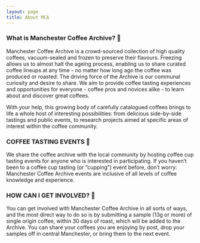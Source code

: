 ```yaml
---
layout: page
title: About MCA
---
```

### What is Manchester Coffee Archive? 💾
Manchester Coffee Archive is a crowd-sourced collection of high quality coffees, vacuum-sealed and frozen to preserve their flavours. Freezing allows us to almost halt the ageing process, enabling us to share curated coffee lineups  at any time - no matter how long ago the coffee was produced or roasted. The driving force of the Archive is our communal curiosity and desire to share. We aim to provide coffee tasting experiences and opportunities for everyone - coffee pros and novices alike - to learn about and discover great coffees. 

With your help, this growing body of carefully catalogued coffees brings to life a whole host of interesting possibilities: from delicious side-by-side tastings and public events, to research projects aimed at specific areas of interest within the coffee community. 

### COFFEE TASTING EVENTS 🥄
We share the coffee archive with the local community by hosting coffee cup tasting events for anyone who is interested in participating. If you haven’t been to a coffee cup tasting (or “cupping”) event before, don’t worry: Manchester Coffee Archive events are inclusive of all levels of coffee knowledge and experience. 

### HOW CAN I GET INVOLVED? 👐
You can get involved with Manchester Coffee Archive in all sorts of ways, and the most direct way to do so is by submitting a sample (13g or more) of single origin coffee, within 30 days of roast, which will be added to the Archive. You can share your coffees you are enjoying  by post, drop your  samples off in central Manchester, or bring them to the next event.
